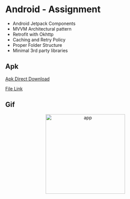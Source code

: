 # Android - Assignment

- Android Jetpack Components  
- MVVM Architectural pattern 
- Retrofit with Okhttp  
- Caching and Retry Policy
- Proper Folder Structure
- Minimal 3rd party libraries

## Apk
[Apk Direct Download](https://github.com/sankalpchauhan-me/SkyroTask/raw/master/assets/topnews-debug.apk)

[File Link](/assets/topnews-debug.apk)

## Gif
<p align="center">
    <img src="assets/app.gif" width="250" alt="app"/> <br>
    </p>
